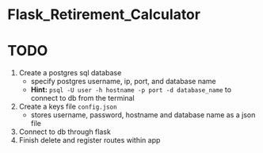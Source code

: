# Flask_Retirement_Calculator

# TODO 
1. Create a postgres sql database
    - specify postgres username, ip, port, and database name
    - **Hint:** `psql -U user -h hostname -p port -d database_name` to connect to db from the terminal
2. Create a keys file `config.json`
    - stores username, password, hostname and database name as a json file
3. Connect to db through flask
4. Finish delete and register routes within app